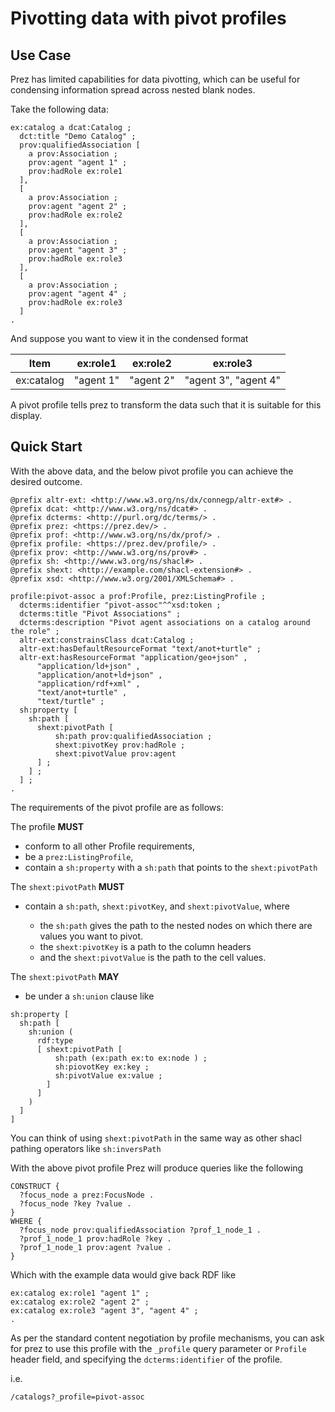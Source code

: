 # Pivotting data with pivot profiles

## Use Case

Prez has limited capabilities for data pivotting, which can be useful for condensing
information spread across nested blank nodes.

Take the following data:

```turtle
ex:catalog a dcat:Catalog ;
  dct:title "Demo Catalog" ;
  prov:qualifiedAssociation [
    a prov:Association ;
    prov:agent "agent 1" ;
    prov:hadRole ex:role1
  ],
  [
    a prov:Association ;
    prov:agent "agent 2" ;
    prov:hadRole ex:role2
  ],
  [
    a prov:Association ;
    prov:agent "agent 3" ;
    prov:hadRole ex:role3
  ],
  [
    a prov:Association ;
    prov:agent "agent 4" ;
    prov:hadRole ex:role3
  ]
.
```

And suppose you want to view it in the condensed format

| Item       | ex:role1  | ex:role2  | ex:role3             |
| ---------- | --------- | --------- | -------------------- |
| ex:catalog | "agent 1" | "agent 2" | "agent 3", "agent 4" |

A pivot profile tells prez to transform the data such that it is suitable for this
display.

## Quick Start

With the above data, and the below pivot profile you can achieve the desired outcome.

```turtle
@prefix altr-ext: <http://www.w3.org/ns/dx/connegp/altr-ext#> .
@prefix dcat: <http://www.w3.org/ns/dcat#> .
@prefix dcterms: <http://purl.org/dc/terms/> .
@prefix prez: <https://prez.dev/> .
@prefix prof: <http://www.w3.org/ns/dx/prof/> .
@prefix profile: <https://prez.dev/profile/> .
@prefix prov: <http://www.w3.org/ns/prov#> .
@prefix sh: <http://www.w3.org/ns/shacl#> .
@prefix shext: <http://example.com/shacl-extension#> .
@prefix xsd: <http://www.w3.org/2001/XMLSchema#> .

profile:pivot-assoc a prof:Profile, prez:ListingProfile ;
  dcterms:identifier "pivot-assoc"^^xsd:token ;
  dcterms:title "Pivot Associations" ;
  dcterms:description "Pivot agent associations on a catalog around the role" ;
  altr-ext:constrainsClass dcat:Catalog ;
  altr-ext:hasDefaultResourceFormat "text/anot+turtle" ;
  altr-ext:hasResourceFormat "application/geo+json" ,
      "application/ld+json" ,
      "application/anot+ld+json" ,
      "application/rdf+xml" ,
      "text/anot+turtle" ,
      "text/turtle" ;
  sh:property [
    sh:path [
      shext:pivotPath [
          sh:path prov:qualifiedAssociation ;
          shext:pivotKey prov:hadRole ;
          shext:pivotValue prov:agent
      ] ;
    ] ;
  ] ;
.
```

The requirements of the pivot profile are as follows:

The profile **MUST**

- conform to all other Profile requirements,
- be a `prez:ListingProfile`,
- contain a `sh:property` with a `sh:path` that points to the `shext:pivotPath`

The `shext:pivotPath` **MUST**

- contain a `sh:path`, `shext:pivotKey`, and `shext:pivotValue`, where

  - the `sh:path` gives the path to the nested nodes on which there are values you want to pivot.
  - the `shext:pivotKey` is a path to the column headers
  - and the `shext:pivotValue` is the path to the cell values.

The `shext:pivotPath` **MAY**

  - be under a `sh:union` clause like

  ```turtle
  sh:property [
    sh:path [
      sh:union (
        rdf:type
        [ shext:pivotPath [
            sh:path (ex:path ex:to ex:node ) ;
            sh:piovotKey ex:key ;
            sh:pivotValue ex:value ;
          ]
        ]
      )
    ]
  ]
  ```

You can think of using `shext:pivotPath` in the same way as other shacl pathing
operators like `sh:inversPath`

With the above pivot profile Prez will produce queries like the following

```sparql
CONSTRUCT {
  ?focus_node a prez:FocusNode .
  ?focus_node ?key ?value .
}
WHERE {
  ?focus_node prov:qualifiedAssociation ?prof_1_node_1 .
  ?prof_1_node_1 prov:hadRole ?key .
  ?prof_1_node_1 prov:agent ?value .
}
```

Which with the example data would give back RDF like

```turtle
ex:catalog ex:role1 "agent 1" ;
ex:catalog ex:role2 "agent 2" ;
ex:catalog ex:role3 "agent 3", "agent 4" ;
.
```

As per the standard content negotiation by profile mechanisms, you can ask for prez to
use this profile with the `_profile` query parameter or `Profile` header field, and
specifying the `dcterms:identifier` of the profile.

i.e.

```
/catalogs?_profile=pivot-assoc
```
